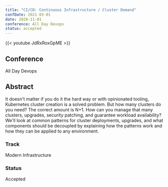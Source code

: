 ```yaml
---
title: "CI/CD: Continuous Infrastructure / Cluster Demand"
confDate: 2021-03-01
date: 2020-11-01
conference: All Day Devops
status: accepted
---
```


{{< youtube JdRxRoxGpME >}}

## Conference
All Day Devops

## Abstract
It doesn't matter if you do it the hard way or with opinionated tooling, Kubernetes cluster creation is a solved problem.
But how many clusters do you need?
The correct amount is N+1.
How can you manage that many clusters, upgrades, security patching, and guarantee workload availability?
We'll look at common patterns for cluster deployments, upgrades, and what components should be decoupled by explaining how the patterns work and how they can be applied to any environment.

### Track
Modern Infrastructure

### Status
Accepted
